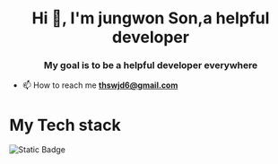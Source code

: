 <h1 align="center">Hi 👋, I'm jungwon Son,a helpful developer</h1>
<h3 align="center">My goal is to be a helpful developer everywhere</h3>

- 📫 How to reach me **thswjd6@gmail.com**

<h1>My Tech stack</h1>
<img alt="Static Badge" src="https://img.shields.io/badge/JAVA-red?style=for-the-badge">

